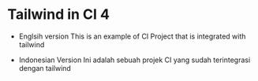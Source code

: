 # Tailwind in CI 4

- Englsih version
  This is an example of CI Project that is integrated with tailwind

- Indonesian Version
  Ini adalah sebuah projek CI yang sudah terintegrasi dengan tailwind

